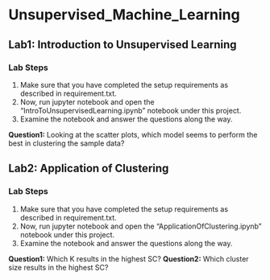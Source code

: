 # Unsupervised_Machine_Learning

## Lab1: Introduction to Unsupervised Learning

### Lab Steps

1. Make sure that you have completed the setup requirements as described in requirement.txt.
2. Now, run jupyter notebook and open the “IntroToUnsupervisedLearning.ipynb” notebook under this project.
3. Examine the notebook and answer the questions along the way.

**Question1:** Looking at the scatter plots, which model seems to perform the best in clustering the sample data?   

## Lab2: Application of Clustering

### Lab Steps

1. Make sure that you have completed the setup requirements as described in requirement.txt.
2. Now, run jupyter notebook and open the “ApplicationOfClustering.ipynb” notebook under this project.
3. Examine the notebook and answer the questions along the way.

**Question1:** Which K results in the highest SC?
**Question2:** Which cluster size results in the highest SC?
